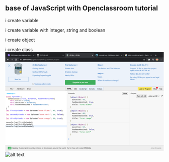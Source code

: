 ## base of JavaScript with Openclassroom tutorial

i create variable 

i create variable with integer, string and boolean

i create object 

i create class
![Screenshot](js.png)
![alt text](http://base-javascript/js.png)
